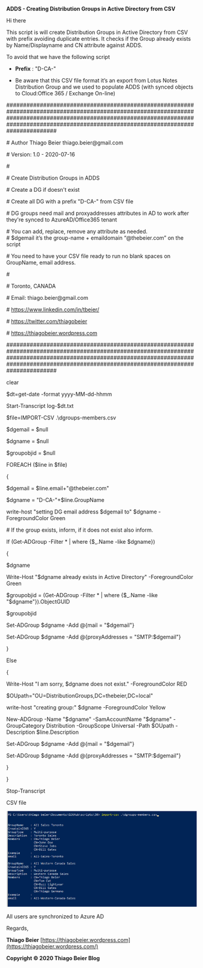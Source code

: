 **ADDS - Creating Distribution Groups in Active Directory from CSV**

Hi there

This script is will create Distribution Groups in Active Directory from CSV with
prefix avoiding duplicate entries. It checks if the Group already exists by
Name/Displayname and CN attribute against ADDS.

To avoid that we have the following script

-   **Prefix** : "D-CA-"

-   Be aware that this CSV file format it’s an export from Lotus Notes
    Distribution Group and we used to populate ADDS (with synced objects to
    Cloud:Office 365 / Exchange On-line)

\#\#\#\#\#\#\#\#\#\#\#\#\#\#\#\#\#\#\#\#\#\#\#\#\#\#\#\#\#\#\#\#\#\#\#\#\#\#\#\#\#\#\#\#\#\#\#\#\#\#\#\#\#\#\#\#\#\#\#\#\#\#\#\#\#\#\#\#\#\#\#\#\#\#\#\#\#\#\#\#\#\#\#\#\#\#\#\#\#\#\#\#\#\#\#\#\#\#\#\#\#\#\#\#\#\#\#\#\#\#\#\#\#\#\#\#\#\#\#\#\#\#\#\#\#\#\#\#\#\#\#\#\#\#\#\#\#\#\#\#\#\#\#\#\#\#\#\#\#\#\#\#\#\#\#\#\#\#\#\#\#\#\#\#\#\#\#\#\#\#\#\#\#\#\#\#\#\#\#\#\#\#\#\#\#\#\#\#\#\#\#\#\#\#\#\#\#\#\#\#\#\#\#\#\#\#\#\#\#\#\#\#\#\#\#\#\#\#\#\#\#\#\#\#\#\#\#\#\#\#\#\#\#\#\#\#\#\#\#

\# Author Thiago Beier thiago.beier\@gmail.com

\# Version: 1.0 - 2020-07-16

\#

\# Create Distribution Groups in ADDS

\# Create a DG if doesn't exist

\# Create all DG with a prefix "D-CA-" from CSV file

\# DG groups need mail and proxyaddresses attributes in AD to work after they're
synced to AzureAD/Office365 tenant

\# You can add, replace, remove any attribute as needed.  
\# \$dgemail it’s the group-name + emaildomain “\@thebeier.com” on the script

\# You need to have your CSV file ready to run no blank spaces on GroupName,
email address.

\#

\# Toronto, CANADA

\# Email: thiago.beier\@gmail.com

\# https://www.linkedin.com/in/tbeier/

\# https://twitter.com/thiagobeier

\# https://thiagobeier.wordpress.com

\#\#\#\#\#\#\#\#\#\#\#\#\#\#\#\#\#\#\#\#\#\#\#\#\#\#\#\#\#\#\#\#\#\#\#\#\#\#\#\#\#\#\#\#\#\#\#\#\#\#\#\#\#\#\#\#\#\#\#\#\#\#\#\#\#\#\#\#\#\#\#\#\#\#\#\#\#\#\#\#\#\#\#\#\#\#\#\#\#\#\#\#\#\#\#\#\#\#\#\#\#\#\#\#\#\#\#\#\#\#\#\#\#\#\#\#\#\#\#\#\#\#\#\#\#\#\#\#\#\#\#\#\#\#\#\#\#\#\#\#\#\#\#\#\#\#\#\#\#\#\#\#\#\#\#\#\#\#\#\#\#\#\#\#\#\#\#\#\#\#\#\#\#\#\#\#\#\#\#\#\#\#\#\#\#\#\#\#\#\#\#\#\#\#\#\#\#\#\#\#\#\#\#\#\#\#\#\#\#\#\#\#\#\#\#\#\#\#\#\#\#\#\#\#\#\#\#\#\#\#\#\#\#\#\#\#\#\#\#

clear

\$dt=get-date -format yyyy-MM-dd-hhmm

Start-Transcript log-\$dt.txt

\$file=IMPORT-CSV .\\dgroups-members.csv

\$dgemail = \$null

\$dgname = \$null

\$groupobjid = \$null

FOREACH (\$line in \$file)

{

\$dgemail = \$line.email+"\@thebeier.com"

\$dgname = "D-CA-"+\$line.GroupName

write-host "setting DG email address \$dgemail to" \$dgname -ForegroundColor
Green

\# If the group exists, inform, if it does not exist also inform.

If (Get-ADGroup -Filter \* \| where {\$_.Name -like \$dgname})

{

\$dgname

Write-Host "\$dgname already exists in Active Directory" -ForegroundColor Green

\$groupobjid = (Get-ADGroup -Filter \* \| where {\$_.Name -like
"\$dgname"}).ObjectGUID

\$groupobjid

Set-ADGroup \$dgname -Add \@{mail = "\$dgemail"}

Set-ADGroup \$dgname -Add \@{proxyAddresses = "SMTP:\$dgemail"}

}

Else

{

Write-Host "I am sorry, \$dgname does not exist." -ForegroundColor RED

\$OUpath="OU=DistributionGroups,DC=thebeier,DC=local"

write-host "creating group:" \$dgname -ForegroundColor Yellow

New-ADGroup -Name "\$dgname" -SamAccountName "\$dgname" -GroupCategory
Distribution -GroupScope Universal -Path \$OUpath -Description
\$line.Description

Set-ADGroup \$dgname -Add \@{mail = "\$dgemail"}

Set-ADGroup \$dgname -Add \@{proxyAddresses = "SMTP:\$dgemail"}

}

}

Stop-Transcript

CSV file

![](media/176e27daadfcd681bdde9785a6cfed5e.png)

All users are synchronized to Azure AD

Regards,

**Thiago
Beier** [https://thiagobeier.wordpress.com](https://thiagobeier.wordpress.com/)

**Copyright © 2020 Thiago Beier Blog**
